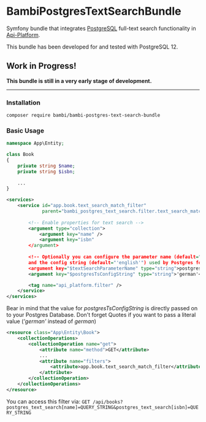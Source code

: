 # BambiPostgresTextSearchBundle

Symfony bundle that integrates [PostgreSQL](https://www.postgresql.org/)
full-text search functionality in [Api-Platform](https://api-platform.com/).

This bundle has been developed for and tested with PostgreSQL 12.

## Work in Progress!
__This bundle is still in a very early stage of development.__

---

### Installation
`composer require bambi/bambi-postgres-text-search-bundle`

### Basic Usage
```php
namespace App\Entity;

class Book
{
    private string $name;
    private string $isbn;
    
    ...
}
```
```xml
<services>
    <service id="app.book.text_search_match_filter"
             parent="bambi_postgres_text_search.filter.text_search_match_filter">
        
        <!-- Enable properties for text search -->
        <argument type="collection">
            <argument key="name" />
            <argument key="isbn"
        </argument>
        
        <!-- Optionally you can configure the parameter name (default="text_search") for the for the API
        and the config string (default="'english'") used by Postgres for text search. -->
        <argument key="$textSearchParameterName" type="string">postgres_text_search</argument>
        <argument key="$postgresTsConfigString" type="string">'german'</argument>

        <tag name="api_platform.filter" />
    </service>
</services>
```
Bear in mind that the value for _postgresTsConfigString_ is directly passed on to your Postgres Database. Don't forget Quotes if you want to pass a literal value (_'german'_ instead of _german_)
```xml
<resource class="App\Entity\Book">
    <collectionOperations>
        <collectionOperation name="get">
            <attribute name="method">GET</attribute>
            ...
            <attribute name="filters">
                <attribute>app.book.text_search_match_filter</attribute>
            </attribute>
        </collectionOperation>
    </collectionOperations>
</resource>
```
You can access this filter via:
`GET /api/books?postgres_text_search[name]=QUERY_STRING&postgres_text_search[isbn]=QUERY_STRING`